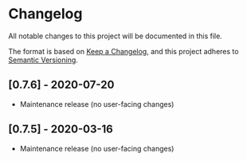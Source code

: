 # Changelog

All notable changes to this project will be documented in this file.

The format is based on [Keep a Changelog](https://keepachangelog.com/en/1.0.0/),
and this project adheres to [Semantic Versioning](https://semver.org/spec/v2.0.0.html).

<!-- ## [Unreleased] -->

## [0.7.6] - 2020-07-20

- Maintenance release (no user-facing changes)

## [0.7.5] - 2020-03-16

- Maintenance release (no user-facing changes)
